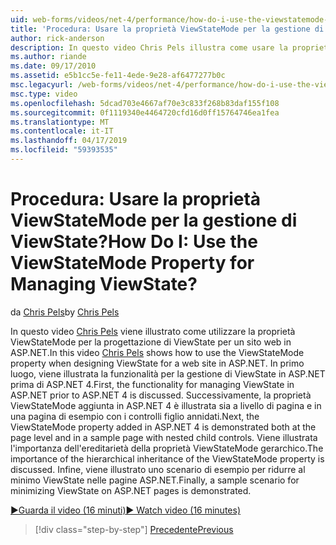 ```yaml
---
uid: web-forms/videos/net-4/performance/how-do-i-use-the-viewstatemode-property-for-managing-viewstate
title: 'Procedura: Usare la proprietà ViewStateMode per la gestione di ViewState? | Microsoft Docs'
author: rick-anderson
description: In questo video Chris Pels illustra come usare la proprietà ViewStateMode per la progettazione di ViewState per un sito web in ASP.NET.
ms.author: riande
ms.date: 09/17/2010
ms.assetid: e5b1cc5e-fe11-4ede-9e28-af6477277b0c
msc.legacyurl: /web-forms/videos/net-4/performance/how-do-i-use-the-viewstatemode-property-for-managing-viewstate
msc.type: video
ms.openlocfilehash: 5dcad703e4667af70e3c833f268b83daf155f108
ms.sourcegitcommit: 0f1119340e4464720cfd16d0ff15764746ea1fea
ms.translationtype: MT
ms.contentlocale: it-IT
ms.lasthandoff: 04/17/2019
ms.locfileid: "59393535"
---
```

# <a name="how-do-i-use-the-viewstatemode-property-for-managing-viewstate"></a><span data-ttu-id="f6e4f-104">Procedura: Usare la proprietà ViewStateMode per la gestione di ViewState?</span><span class="sxs-lookup"><span data-stu-id="f6e4f-104">How Do I: Use the ViewStateMode Property for Managing ViewState?</span></span>

<span data-ttu-id="f6e4f-105">da [Chris Pels](https://twitter.com/chrispels)</span><span class="sxs-lookup"><span data-stu-id="f6e4f-105">by [Chris Pels](https://twitter.com/chrispels)</span></span>

<span data-ttu-id="f6e4f-106">In questo video [Chris Pels](http://www.idevtech.com) viene illustrato come utilizzare la proprietà ViewStateMode per la progettazione di ViewState per un sito web in ASP.NET.</span><span class="sxs-lookup"><span data-stu-id="f6e4f-106">In this video [Chris Pels](http://www.idevtech.com) shows how to use the ViewStateMode property when designing ViewState for a web site in ASP.NET.</span></span> <span data-ttu-id="f6e4f-107">In primo luogo, viene illustrata la funzionalità per la gestione di ViewState in ASP.NET prima di ASP.NET 4.</span><span class="sxs-lookup"><span data-stu-id="f6e4f-107">First, the functionality for managing ViewState in ASP.NET prior to ASP.NET 4 is discussed.</span></span> <span data-ttu-id="f6e4f-108">Successivamente, la proprietà ViewStateMode aggiunta in ASP.NET 4 è illustrata sia a livello di pagina e in una pagina di esempio con i controlli figlio annidati.</span><span class="sxs-lookup"><span data-stu-id="f6e4f-108">Next, the ViewStateMode property added in ASP.NET 4 is demonstrated both at the page level and in a sample page with nested child controls.</span></span> <span data-ttu-id="f6e4f-109">Viene illustrata l'importanza dell'ereditarietà della proprietà ViewStateMode gerarchico.</span><span class="sxs-lookup"><span data-stu-id="f6e4f-109">The importance of the hierarchical inheritance of the ViewStateMode property is discussed.</span></span> <span data-ttu-id="f6e4f-110">Infine, viene illustrato uno scenario di esempio per ridurre al minimo ViewState nelle pagine ASP.NET.</span><span class="sxs-lookup"><span data-stu-id="f6e4f-110">Finally, a sample scenario for minimizing ViewState on ASP.NET pages is demonstrated.</span></span>

[<span data-ttu-id="f6e4f-111">&#9654;Guarda il video (16 minuti)</span><span class="sxs-lookup"><span data-stu-id="f6e4f-111">&#9654; Watch video (16 minutes)</span></span>](https://channel9.msdn.com/Blogs/ASP-NET-Site-Videos/how-do-i-use-the-viewstatemode-property-for-managing-viewstate)

> [!div class="step-by-step"]
> [<span data-ttu-id="f6e4f-112">Precedente</span><span class="sxs-lookup"><span data-stu-id="f6e4f-112">Previous</span></span>](aspnet-4-quick-hit-easy-state-compression.md)
